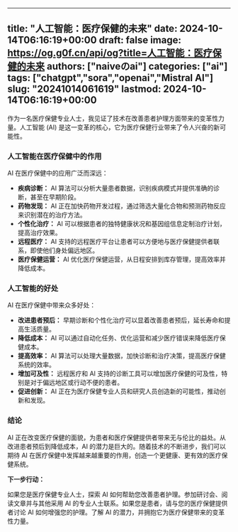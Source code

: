 
---
title: "人工智能：医疗保健的未来"
date: 2024-10-14T06:16:19+00:00
draft: false
image: https://og.g0f.cn/api/og?title=人工智能：医疗保健的未来
authors: ["naiveのai"]
categories: ["ai"]
tags: ["chatgpt","sora","openai","Mistral AI"]
slug: "20241014061619"
lastmod: 2024-10-14T06:16:19+00:00
---
作为一名医疗保健专业人士，我见证了技术在改善患者护理方面带来的变革性力量。人工智能 (AI) 是这一变革的核心，它为医疗保健行业带来了令人兴奋的新可能性。

### 人工智能在医疗保健中的作用

AI 在医疗保健中的应用广泛而深远：

- **疾病诊断：** AI 算法可以分析大量患者数据，识别疾病模式并提供准确的诊断，甚至在早期阶段。
- **药物发现：** AI 正在加快药物开发过程，通过筛选大量化合物和预测药物反应来识别潜在的治疗方法。
- **个性化治疗：** AI 可以根据患者的独特健康状况和基因组信息定制治疗计划，提高治疗效果。
- **远程医疗：** AI 支持的远程医疗平台让患者可以方便地与医疗保健提供者联系，即使他们身处偏远地区。
- **医疗保健运营：** AI 优化医疗保健运营，从日程安排到库存管理，提高效率并降低成本。

### 人工智能的好处

AI 在医疗保健中带来众多好处：

- **改进患者预后：** 早期诊断和个性化治疗可以显着改善患者预后，延长寿命和提高生活质量。
- **降低成本：** AI 可以通过自动化任务、优化运营和减少医疗错误来降低医疗保健成本。
- **提高效率：** AI 算法可以处理大量数据，加快诊断和治疗决策，提高医疗保健系统的效率。
- **增加可及性：** 远程医疗和 AI 支持的诊断工具可以增加医疗保健的可及性，特别是对于偏远地区或行动不便的患者。
- **促进创新：** AI 正在为医疗保健专业人员和研究人员创造新的可能性，推动创新和发现。

### 结论

AI 正在改变医疗保健的面貌，为患者和医疗保健提供者带来无与伦比的益处。从改进患者预后到降低成本，AI 的潜力是巨大的。随着技术的不断进步，我们可以期待 AI 在医疗保健中发挥越来越重要的作用，创造一个更健康、更有效的医疗保健系统。

**下一步行动：**

如果您是医疗保健专业人士，探索 AI 如何帮助您改善患者护理。参加研讨会、阅读文章并与其他采用 AI 的专业人士联系。如果您是患者，请与您的医疗保健提供者讨论 AI 如何增强您的护理。了解 AI 的潜力，并拥抱它为医疗保健带来的变革性力量。